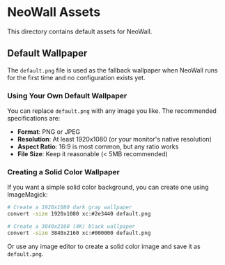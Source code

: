 # NeoWall Assets

This directory contains default assets for NeoWall.

## Default Wallpaper

The `default.png` file is used as the fallback wallpaper when NeoWall runs for the first time and no configuration exists yet.

### Using Your Own Default Wallpaper

You can replace `default.png` with any image you like. The recommended specifications are:

- **Format**: PNG or JPEG
- **Resolution**: At least 1920x1080 (or your monitor's native resolution)
- **Aspect Ratio**: 16:9 is most common, but any ratio works
- **File Size**: Keep it reasonable (< 5MB recommended)

### Creating a Solid Color Wallpaper

If you want a simple solid color background, you can create one using ImageMagick:

```bash
# Create a 1920x1080 dark gray wallpaper
convert -size 1920x1080 xc:#2e3440 default.png

# Create a 3840x2160 (4K) black wallpaper
convert -size 3840x2160 xc:#000000 default.png
```

Or use any image editor to create a solid color image and save it as `default.png`.
